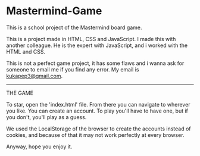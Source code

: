 # Mastermind-Game
This is a school project of the Mastermind board game.

This is a project made in HTML, CSS and JavaScript.
I made this with another colleague. He is the expert with JavaScript, and i worked with the HTML and CSS.

This is not a perfect game project, it has some flaws and i wanna ask for someone to email me if you find any error. My email is kukapep3@gmail.com.

----------------------------------------------------------------------------------------------------------
THE GAME

To star, open the 'index.html' file. From there you can navigate to wherever you like.
You can create an account. To play you'll have to have one, but if you don't, you'll play as a guess.

We used the LocalStorage of the browser to create the accounts instead of cookies, and because of that it may not work perfectly at every browser. 

Anyway, hope you enjoy it.
